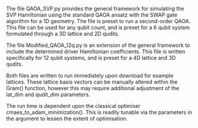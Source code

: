 The file QAOA_SVP.py provides the general framework for simulating the SVP Hamiltonian using the standard QAOA ansatz with the SWAP gate algorithm for a 1D geometry.
The file is preset to run a second-order QAOA.
This file can be used for any qubit count, and is preset for a 6 qubit system formulated through a 3D lattice and 2D qudits.

The file Modified_QAOA_12q.py is an extension of the general framework to include the determined driver Hamiltonian coefficients.
This file is written specifically for 12 qubit systems, and is preset for a 4D lattice and 3D qudits.

Both files are written to run immediately upon download for example lattices. 
These lattice basis vectors can be manually altered within the Gram() function, however this may require additional adjustment of the lat_dim and qudit_dim parameters.

The run time is dependent upon the classical optimiser cmaes_to_adam_minimization(). 
This is readily tunable via the parameters in the argument to lessen the extent of optimisation.
